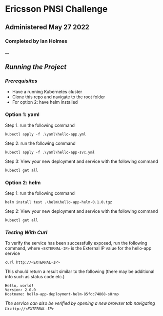 # **Ericsson PNSI Challenge**

## Administered May 27 2022

### Completed by Ian Holmes

__

## ***Running the Project***

### ***Prerequisites***

- Have a running Kubernetes cluster
- Clone this repo and navigate to the root folder
- For option 2: have helm installed

### **Option 1: yaml**

Step 1: run the following command

```shell
kubectl apply -f .\yaml\hello-app.yml
```

Step 2: run the following command

```shell
kubectl apply -f .\yaml\hello-app-svc.yml
```

Step 3: View your new deployment and service with the following command

```shell
kubectl get all
```

### **Option 2: helm**

Step 1: run the following command

```shell
helm install test .\helm\hello-app-helm-0.1.0.tgz
```

Step 2: View your new deployment and service with the following command

```shell
kubectl get all
```

### ***Testing With Curl***

To verify the service has been successfully exposed, run the following command, where `<EXTERNAL-IP>` is the External IP value for the hello-app service

```shell
curl http://<EXTERNAL-IP>
```

This should return a result similar to the following (there may be additional info such as status code etc.)

```shell
Hello, world!
Version: 2.0.0
Hostname: hello-app-deployment-helm-85fdc74868-s8rmp
```

*The service can also be verified by opening a new browser tab navigating to `http://<EXTERNAL-IP>`*

